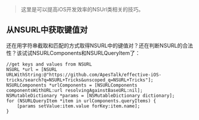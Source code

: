 > 这里是可以提高iOS开发效率的NSUrl类相关的技巧。

## 从NSURL中获取键值对

还在用字符串截取和匹配的方式取得NSURL中的键值对？还在判断NSURL的合法性？该试试NSURLComponents和NSURLQueryItem了：

```
//get keys and values from NSURL
NSURL *url = [NSURL URLWithString:@"https://github.com/ApesTalk/effective-iOS-tricks/search?q=NSURL+Tricks&unscoped_q=NSURL+Tricks"];
NSURLComponents *urlComponents = [NSURLComponents componentsWithURL:url resolvingAgainstBaseURL:nil];
NSMutableDictionary *params = [NSMutableDictionary dictionary];
for (NSURLQueryItem *item in urlComponents.queryItems) {
    [params setValue:item.value forKey:item.name];
}
```
